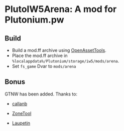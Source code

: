 # PlutoIW5Arena: A mod for Plutonium.pw

## Build

- Build a mod.ff archive using [OpenAssetTools][oat-link].
- Place the mod.ff archive in `%localappdata%/Plutonium/storage/iw5/mods/arena`.
- Set `fs_game` Dvar to `mods/arena`

## Bonus

GTNW has been added. Thanks to:

* [callanb][callanb-link]

* [ZoneTool][zonetool-link]

* [Laupetin][laupetin-link]

[oat-link]:          https://openassettools.dev
[callanb-link]:      https://github.com/callanb
[zonetool-link]:     https://github.com/ZoneTool/zonetool
[laupetin-link]:     https://github.com/Laupetin
